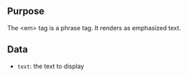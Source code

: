 ## Purpose

The &lt;em&gt; tag is a phrase tag. It renders as emphasized text. 

## Data

* `text`: the text to display
